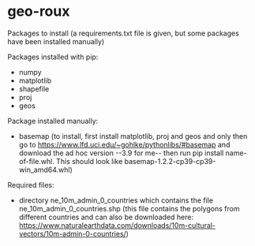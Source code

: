 # geo-roux

Packages to install (a requirements.txt file is given, but some packages have been installed manually)

Packages installed with pip:
 - numpy
 - matplotlib
 - shapefile
 - proj
 - geos

Package installed manually:
 - basemap
(to install, first install matplotlib, proj and geos and only then
go to https://www.lfd.uci.edu/~gohlke/pythonlibs/#basemap and download the ad hoc version
--3.9 for me-- then run pip install name-of-file.whl. This should look like basemap-1.2.2-cp39-cp39-win_amd64.whl)

Required files:
 - directory ne_10m_admin_0_countries which contains the file ne_10m_admin_0_countries.shp 
(this file contains the polygons from different countries and can also be downloaded here:
https://www.naturalearthdata.com/downloads/10m-cultural-vectors/10m-admin-0-countries/)